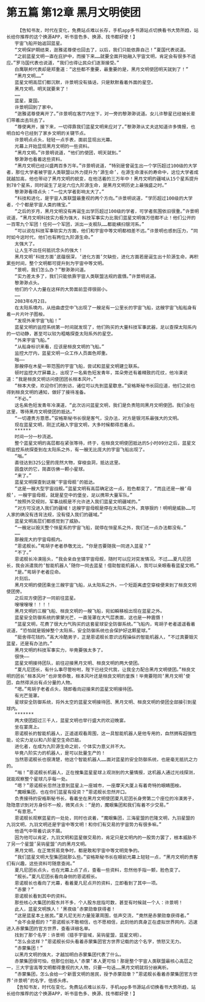 # 第五篇 第12章 黑月文明使团
        【告知书友，时代在变化，免费站点难以长存，手机app多书源站点切换看书大势所趋，站长给你推荐的这个换源APP，听书音色多、换源、找书都好使！】
       宇宙飞船开始返回蓝星。
       “文明保护期结束，逖雅诺尊使也回去了，以后，我们只能依靠自己！”夏国代表说道。
       “之前蓝星文明一直在庇护中，而接下来……就要全面开始融入宇宙文明，肯定会有很多不适应。”罗马国代表也说道，“我们也得让民众们逐渐接受。”
       白鹰联邦代表却是郑重道：“这些都不重要，最重要的是，黑月文明使团明天就到了！”
       “黑月文明……”
       蓝星文明高层们都沉默，许景明没有插话，只是默默看着外面的星空。
       黑月文明，明天就要来了！
       ……
       蓝星，夏国。
       许景明回到了家中。
       “逖雅诺尊使离开了。”许景明在客厅内坐下，对一旁的黎渺渺说道。女儿许黎星已经被长辈们带着出去玩去了。
       “尊使离开，接下来，一切得靠我们蓝星文明来应对了。”黎渺渺从丈夫这知道许多情报，也明白如今已经到了家乡文明的关键节点。
       许景明点点头，轻轻一点手表，面前显现出光幕。
       光幕上开始显现黑月文明的一些资料。
       “黑月文明。”许景明说道，“他们的使团，明天就到。”
       黎渺渺也看着这些资料。
       “黑月文明已经兴盛两百多万年。”许景明说道，“特别是曾诞生出一个学历超过100级的大学者，那位大学者被宇宙人类联盟以外力提升为‘源生命’，在源生命漫长的寿命中，这位大学者成就越加高，他也带动了黑月文明的蜕变，在他活着的三万年中！黑月文明的疆域从15个星系提升到78个星系，同时诞生了足足六位九阶源生命，是黑月文明历史上最强盛之时。”
       黎渺渺看得点头：“一位大学者影响太大了。”
       “科技和进化，是宇宙人类联盟最重视的两个方向。”许景明说道，“学历超过100级的大学者，个个都是宇宙人类的瑰宝。”
       “之后的岁月，黑月文明没有再诞生出学历超过100级的学者，可学者氛围依旧很重。”许景明说道，“黑月文明科技实力极为强大，科技军事实力比我们蓝星文明强万倍都不止！他们公开的一百零九个军团！任何一个军团，派出一支舰队……都能横扫银河系。”
       “可以说在科技军事软实力方面，他们和宇宙中等文明都相差不远。”许景明也感到压力，“同时如今这时代，他们也有两位九阶源生命。”
       太强大了。
       让人生不出任何抵抗念头的强大！
       黑月文明‘科技方面’底蕴很深，‘进化方面’欠缺些，进化方面若是诞生出十阶源生命，再积累些时间，整个文明都可提升到为宇宙中等文明。
       “景明，我们怎么办？”黎渺渺问道。
       “实力差太多了，我们只能依靠宇宙人类联盟法规的震慑。”许景明说道。
       黎渺渺点头。
       他们的个人力量在这样的大势面前显得很弱小。
       ……
       2083年6月2日。
       在太阳系境内，从扭曲虚空中飞出现了一艘足有一公里长的宇宙飞船，这艘宇宙飞船船身有着一片片叶子图桉。
       “发现外来宇宙飞船！”
       蓝星文明的监控系统第一时间就发现了，他们购买的大量科技军事武器，足以查探太阳系内的一切动静，甚至可以较为粗略探查太阳系外的星空。
       “外来宇宙飞船。”
       “从船身标识来看，应该是桓良文明的飞船。”
       监控大厅内，蓝星文明一众工作人员面色郑重。
       嗡——
       那艘停在木星一带范围的宇宙飞船，尝试和蓝星文明建立联系。
       顿时监控大厅屏幕上，出现了一名紫色短发青年，耳朵旁还有着精致的花纹，他冷漠说道：“我是桓良文明访问使团团长桓本风叶。”
       “桓本大使，欢迎你们的到访，诸位可以先到蓝星歇息。”安格斯秘书长回应道，他们之前也得到桓良文明的通知，做好了接待准备。
       “不必。”
       这名紫色短发青年冷漠道，“此次访问蓝星文明，我们是负责陪同黑月文明使团。我们会在这里，等待黑月文明使团的抵达。”
       “一切遵贵方意愿。”安格斯秘书长很是客气，没办法，对方是银河系最强大的文明。
       现在蓝星文明，刚正式融入宇宙文明，大多时候都得忍着点。
       ******
       时间一分一秒流逝。
       整个蓝星文明的高层都在紧张等待，终于，在桓良文明使团抵达的5小时09分之后，蓝星文明监控系统探查到在太阳系之外，有一艘无比庞大的宇宙飞船出现了。
       “嗡。”
       直径达到325公里的庞然大物，穿梭虫洞，抵达这里。
       圆盘状的它，简直彷佛一颗小星球。
       “来了。”
       蓝星文明探查到这艘’宇宙母舰‘的抵达。
       “这是一艘大型宇宙战舰。”蓝星文明有高层确定这一点，脸色都变了，“而且还是一艘‘母舰’，一艘宇宙母舰，就是星空中的堡垒，足以携带大量军队。”
       “按照外交规则，军事战舰是不允许进入我们蓝星文明疆域的。”
       “对方可没进入我们的疆域！这艘宇宙母舰是停在太阳系之外，真够狠的！明明是威胁……可人家的确没有违背法规，没有侵入我们的疆域。”
       蓝星文明高层们都感觉到了威胁。
       “一艘足以毁灭整个恒星系的宇宙飞船，就停在恒星系之外，我们还一点办法都没有。”
       ……
       那艘庞大的宇宙母舰内。
       “恩诺舰长。”弯胡子老者恭敬无比，“你是否要随我一同进入蓝星？”
       “不了。”
       恩诺舰长冷漠摇头，“我会亲自坐镇宇宙母舰，随时可以应对突发情况。不过……夏凡尼团长，我会派遣我的‘智能机器人’随你一同去蓝星！借助智能机器人，我可以亲眼看看蓝星文明。”
       “是。”弯胡子老者应命。
       片刻后。
       黑月文明的使团乘坐三艘宇宙飞船，从太阳系之外，一个短距离虚空穿梭便来到了桓良文明使团旁。
       之后双方使团才一同前往蓝星。
       嗖嗖嗖嗖！！！！
       黑月文明的三艘飞船、桓良文明的一艘飞船，宛如瞬移般出现在蓝星之外。
       蓝星安全防御系统的蒙蒙光芒，一直笼罩在大气层表面，这也是一种震慑！
       “蓝星文明，花费了很大力气购买的这套星球安全防御系统。”飞船内，弯胡子老者遥遥看着说道，“恐怕就是毁掉整个太阳系，安全防御系统也会保护好这颗星球。”
       “挺舍得花钱的。”高大冷酷男子，正是恩诺舰长意识远程操纵的智能机器人，“不过真要毁灭蓝星，还是有办法的。”
       黑月文明的科技军事实力，毕竟要强太多了。
       很快——
       蓝星文明接待团队，前往迎接黑月文明、桓良文明的两大使团。
       “夏凡尼团长，有什么事尽管吩咐，陛下已经交代我，让我全力配合黑月文明使团。”桓良文明的团长‘桓本风叶’也非常恭敬，桓本风叶还是桓良文明的皇族！毕竟要陪同‘黑月文明’使团，自然得派出有点分量的人物。
       “嗯。”弯胡子老者点头，随即看向迎接来的蓝星文明接待团。
       有光芒笼罩。
       星球安全防御系统，将外太空的蓝星文明接待团、黑月文明、桓良文明的使团全部接引到星球内。
       *******
       两大使团超过三千人，蓝星文明也举行盛大的欢迎晚宴。
       坐在宴席上。
       恩诺舰长的智能机器人，正遥遥观看周围，这一具智能机器人是他专用的，自然拥有超强性能，论实力足以和八阶星空生命匹敌。
       进化者，在成为九阶源生命之前，个体实力意义并不大。
       毕竟八阶实力的机器人，是可以批量生产的！
       当然恩诺舰长也很清楚，他这个智能机器人……面对蓝星的安全防御系统，也是毫无抵抗之力的。
       “嗡！”恩诺舰长机器人，正在搜集蓝星星球上观测到的大量情报，这机器人通过光线探测，就能观察整个星球几乎每一处。
       “嗯？”恩诺舰长忽然注意到蓝星上一座城市，一座摩天大厦上有着奇特的眼睛图桉。
       “魔眼集团，也在你们蓝星有投资？”恩诺舰长忽然开口。
       负责接待的安格斯秘书长，看着坐在黑月文明使团夏凡尼团长身旁第二个座位的冷漠男子，隐隐意识到对方身份不一般，微笑点头：“是的，魔眼集团和我们有着不少交易。”
       “有意思。”
       恩诺舰长观察蓝星的一处处，同时也说着，“魔眼集团，三海星盟的巴隆文明，九羽星盟的九羽文明，九羽文明还是宇宙中等文明！和你们有交易的宇宙势力有很多嘛。”
       他语气中带着讥讽不屑。
       因为他可以肯定，九羽文明和蓝星做交易的，肯定只是文明内的一股势力罢了，根本威胁不了另一个星盟’吴钩星盟’内的黑月文明。
       黑月文明，在正常贸易竞争时，都是敢和宇宙中等文明竞争的。
       “我们蓝星文明大型集团就那么些。”安格斯秘书长在眼前光幕上轻轻一点，“黑月文明的贵客们有兴趣，这些资料可随意查阅。”
       夏凡尼团长点头，也在光幕上点了点，查看一些资料，忽然他手指一颤，脸色变了。
       “舰长。”夏凡尼团长看向身侧的恩诺舰长。
       恩诺舰长也看向了光幕，看着夏凡尼点开的资料，立即看到了其中一项。
       “赤蒙？”
       恩诺舰长看到其中的资料。
       那些核心大集团的股东并不多，个人股东屈指可数，甚至有时候就一个人：许景明！
       此人，蓝星文明族人！‘黑夜级’赤蒙勋章获得者！
       “这是蓝星本土居民。”夏凡尼无形力量笼罩周围，低声交流，“竟然是赤蒙勋章获得者。”
       “会不会是假的？”恩诺舰长不敢相信，也不愿相信，此刻他的真身正在虚拟世界网内，迅速进入赤蒙集团的官方世界，查看详细名单。
       找到了那个名字：许景明（猎手宇宙域，吴钩星盟，蓝星文明）。
       “怎么会这样？”恩诺舰长仰头看着赤蒙集团官方世界记载的这个名字，愤怒又无力。
       “赤蒙集团！”
       以黑月文明的强大，才越加明白赤蒙集团代表了什么。
       赤蒙集团很可怕，但那位创始人‘赤蒙’本人更可怕！那是整个宇宙人类联盟最核心高层之一，三大宇宙高等文明都得重视的大人物，只要一句话……黑月文明就将分崩离析。
       “赤蒙集团，怎么会给一个新晋文明的居民，授予赤蒙勋章？”恩诺舰长看着赤蒙集团官方世界‘许景明’的名字，倍感头疼。
       【告知书友，时代在变化，免费站点难以长存，手机app多书源站点切换看书大势所趋，站长给你推荐的这个换源APP，听书音色多、换源、找书都好使！】